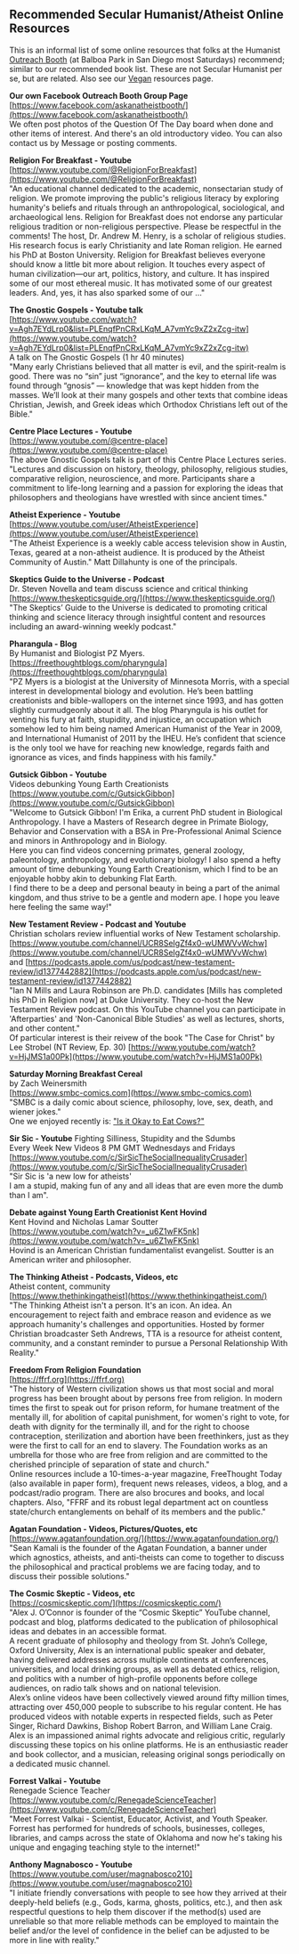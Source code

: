 ## Recommended Secular Humanist/Atheist Online Resources

This is an informal list of some online resources that folks at the Humanist [Outreach Booth](https://www.facebook.com/askanatheistbooth/)  (at Balboa Park in San Diego most Saturdays) recommend; similar to our recommended book list. These are not Secular Humanist per se, but are related.   Also see our [Vegan](/vegan) resources page.

**Our own Facebook Outreach Booth Group Page**  
[https://www.facebook.com/askanatheistbooth/](https://www.facebook.com/askanatheistbooth/)  
We often post photos of the Question Of The Day board when done and other items of interest.  And there's an old introductory video.  You can also contact us by Message or posting comments.

**Religion For Breakfast - Youtube**  
[https://www.youtube.com/@ReligionForBreakfast](https://www.youtube.com/@ReligionForBreakfast)  
"An educational channel dedicated to the academic, nonsectarian study of religion. We promote improving the public's religious literacy by exploring humanity's beliefs and rituals through an anthropological, sociological, and archaeological lens. Religion for Breakfast does not endorse any particular religious tradition or non-religious perspective. Please be respectful in the comments! The host, Dr. Andrew M. Henry, is a scholar of religious studies. His research focus is early Christianity and late Roman religion. He earned his PhD at Boston University. Religion for Breakfast believes everyone should know a little bit more about religion. It touches every aspect of human civilization—our art, politics, history, and culture. It has inspired some of our most ethereal music. It has motivated some of our greatest leaders. And, yes, it has also sparked some of our ..."

**The Gnostic Gospels - Youtube talk**  
[https://www.youtube.com/watch?v=Agh7EYdLrp0&list=PLEnqfPnCRxLKqM_A7vmYc9xZ2xZcg-itw](https://www.youtube.com/watch?v=Agh7EYdLrp0&list=PLEnqfPnCRxLKqM_A7vmYc9xZ2xZcg-itw)  
A talk on The Gnostic Gospels (1 hr 40 minutes)  
"Many early Christians believed that all matter is evil, and the spirit-realm is good. There was no “sin” just “ignorance”, and the key to eternal life was found through “gnosis” — knowledge that was kept hidden from the masses. We’ll look at their many gospels and other texts that combine ideas Christian, Jewish, and Greek ideas which Orthodox Christians left out of the Bible."

**Centre Place Lectures - Youtube**  
[https://www.youtube.com/@centre-place](https://www.youtube.com/@centre-place)  
The above Gnostic Gospels talk is part of this Centre Place Lectures series.  
"Lectures and discussion on history, theology, philosophy, religious studies, comparative religion, neuroscience, and more. Participants share a commitment to life-long learning and a passion for exploring the ideas that philosophers and theologians have wrestled with since ancient times."

**Atheist Experience - Youtube**  
[https://www.youtube.com/user/AtheistExperience](https://www.youtube.com/user/AtheistExperience)  
"The Atheist Experience is a weekly cable access television show in Austin, Texas, geared at a non-atheist audience. It is produced by the Atheist Community of Austin." Matt Dillahunty is one of the principals.

**Skeptics Guide to the Universe - Podcast**  
Dr. Steven Novella and team discuss science and critical thinking  
[https://www.theskepticsguide.org/](https://www.theskepticsguide.org/)  
"The Skeptics’ Guide to the Universe is dedicated to promoting critical thinking and science literacy through insightful content and resources including an award-winning weekly podcast."

**Pharangula - Blog**  
By Humanist and Biologist PZ Myers.  
[https://freethoughtblogs.com/pharyngula](https://freethoughtblogs.com/pharyngula)  
"PZ Myers is a biologist at the University of Minnesota Morris, with a special interest in developmental biology and evolution. He’s been battling creationists and bible-wallopers on the internet since 1993, and has gotten slightly curmudgeonly about it all. The blog Pharyngula is his outlet for venting his fury at faith, stupidity, and injustice, an occupation which somehow led to him being named American Humanist of the Year in 2009, and International Humanist of 2011 by the IHEU. He’s confident that science is the only tool we have for reaching new knowledge, regards faith and ignorance as vices, and finds happiness with his family."

**Gutsick Gibbon - Youtube**  
Videos debunking Young Earth Creationists  
[https://www.youtube.com/c/GutsickGibbon](https://www.youtube.com/c/GutsickGibbon)  
"Welcome to Gutsick Gibbon! I'm Erika, a current PhD student in Biological Anthropology. I have a Masters of Research degree in Primate Biology, Behavior and Conservation with a BSA in Pre-Professional Animal Science and minors in Anthropology and in Biology.  
Here you can find videos concerning primates, general zoology, paleontology, anthropology, and evolutionary biology! I also spend a hefty amount of time debunking Young Earth Creationism, which I find to be an enjoyable hobby akin to debunking Flat Earth.  
I find there to be a deep and personal beauty in being a part of the animal kingdom, and thus strive to be a gentle and modern ape. I hope you leave here feeling the same way!"

**New Testament Review - Podcast and Youtube**  
Christian scholars review influential works of New Testament scholarship.  
[https://www.youtube.com/channel/UCR8SeIgZf4x0-wUMWVvWchw](https://www.youtube.com/channel/UCR8SeIgZf4x0-wUMWVvWchw)  
and [https://podcasts.apple.com/us/podcast/new-testament-review/id1377442882](https://podcasts.apple.com/us/podcast/new-testament-review/id1377442882)  
"Ian N Mills and Laura Robinson are Ph.D. candidates \[Mills has completed his PhD in Religion now\] at Duke University. They co-host the New Testament Review podcast. On this YouTube channel you can participate in 'Afterparties' and 'Non-Canonical Bible Studies' as well as lectures, shorts, and other content."  
Of particular interest is their reivew of the book "The Case for Christ" by Lee Strobel (NT Review, Ep. 30) [https://www.youtube.com/watch?v=HjJMS1a00Pk](https://www.youtube.com/watch?v=HjJMS1a00Pk)

**Saturday Morning Breakfast Cereal**  
by Zach Weinersmith  
[https://www.smbc-comics.com](https://www.smbc-comics.com)  
"SMBC is a daily comic about science, philosophy, love, sex, death, and wiener jokes."  
One we enjoyed recently is: ["Is it Okay to Eat Cows?"](https://www.smbc-comics.com/comic/okay-3)

**Sir Sic - Youtube** 
Fighting Silliness, Stupidity and the Sdumbs  
Every Week New Videos 8 PM GMT Wednesdays and Fridays  
[https://www.youtube.com/c/SirSicTheSocialInequalityCrusader](https://www.youtube.com/c/SirSicTheSocialInequalityCrusader)  
"Sir Sic is 'a new low for atheists'  
I am a stupid, making fun of any and all ideas that are even more the dumb than I am".

**Debate against Young Earth Creationist Kent Hovind**  
Kent Hovind and Nicholas Lamar Soutter  
[https://www.youtube.com/watch?v=_u6Z1wFK5nk](https://www.youtube.com/watch?v=_u6Z1wFK5nk)  
Hovind is an American Christian fundamentalist evangelist.
Soutter is an American writer and philosopher.

**The Thinking Atheist - Podcasts, Videos, etc**  
Atheist content, community  
[https://www.thethinkingatheist](https://www.thethinkingatheist.com/)  
"The Thinking Atheist isn't a person. It's an icon. An idea. An encouragement to reject faith and embrace reason and evidence as we approach humanity's challenges and opportunities. Hosted by former Christian broadcaster Seth Andrews, TTA is a resource for atheist content, community, and a constant reminder to pursue a Personal Relationship With Reality."

**Freedom From Religion Foundation**  
[https://ffrf.org](https://ffrf.org)  
"The history of Western civilization shows us that most social and moral progress has been brought about by persons free from religion. In modern times the first to speak out for prison reform, for humane treatment of the mentally ill, for abolition of capital punishment, for women's right to vote, for death with dignity for the terminally ill, and for the right to choose contraception, sterilization and abortion have been freethinkers, just as they were the first to call for an end to slavery. The Foundation works as an umbrella for those who are free from religion and are committed to the cherished principle of separation of state and church."  
Online resources include a 10-times-a-year magazine, FreeThought Today (also available in paper form), frequent news releases, videos, a blog, and a podcast/radio program. There are also brocures and books, and local chapters. Also, "FFRF and its robust legal department act on countless state/church entanglements on behalf of its members and the public."

**Agatan Foundation - Videos, Pictures/Quotes, etc**  
[https://www.agatanfoundation.org/](https://www.agatanfoundation.org/)  
"Sean Kamali is the founder of the Agatan Foundation, a banner under which agnostics, atheists, and anti-theists can come to together to discuss the philosophical and practical problems we are facing today, and to discuss their possible solutions."

**The Cosmic Skeptic - Videos, etc**  
[https://cosmicskeptic.com/](https://cosmicskeptic.com/)  
"Alex J. O’Connor is founder of the “Cosmic Skeptic” YouTube channel, podcast and blog, platforms dedicated to the publication of philosophical ideas and debates in an accessible format.  
A recent graduate of philosophy and theology from St. John’s College, Oxford University, Alex is an international public speaker and debater, having delivered addresses across multiple continents at conferences, universities, and local drinking groups, as well as debated ethics, religion, and politics with a number of high-profile opponents before college audiences, on radio talk shows and on national television.  
Alex’s online videos have been collectively viewed around fifty million times, attracting over 450,000 people to subscribe to his regular content. He has produced videos with notable experts in respected fields, such as Peter Singer, Richard Dawkins, Bishop Robert Barron, and William Lane Craig.  
Alex is an impassioned animal rights advocate and religious critic, regularly discussing these topics on his online platforms. He is an enthusiastic reader and book collector, and a musician, releasing original songs periodically on a dedicated music channel.

**Forrest Valkai - Youtube**    
Renegade Science Teacher  
[https://www.youtube.com/c/RenegadeScienceTeacher](https://www.youtube.com/c/RenegadeScienceTeacher)  
"Meet Forrest Valkai - Scientist, Educator, Activist, and Youth Speaker. Forrest has performed for hundreds of schools, businesses, colleges, libraries, and camps across the state of Oklahoma and now he's taking his unique and engaging teaching style to the internet!"

**Anthony Magnabosco - Youtube**    
[https://www.youtube.com/user/magnabosco210](https://www.youtube.com/user/magnabosco210)  
"I initiate friendly conversations with people to see how they arrived at their deeply-held beliefs (e.g., Gods, karma, ghosts, politics, etc.), and then ask respectful questions to help them discover if the method(s) used are unreliable so that more reliable methods can be employed to maintain the belief and/or the level of confidence in the belief can be adjusted to be more in line with reality."

